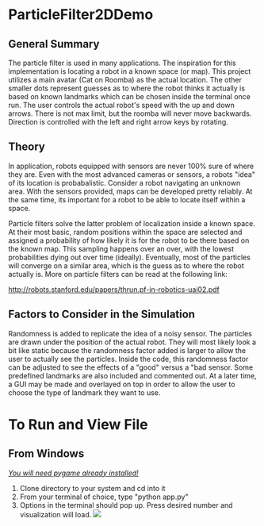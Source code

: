 # ParticleFilter2DDemo

## General Summary
The particle filter is used in many applications. The inspiration for this implementation is locating a robot in a known space (or map). This project utilizes a main avatar (Cat on Roomba) as the actual location. The other smaller dots represent guesses as to where the robot thinks it actually is based on known landmarks which can be chosen inside the terminal once run. The user controls the actual robot's speed with the up and down arrows. There is not max limit, but the roomba will never move backwards. Direction is controlled with the left and right arrow keys by rotating. 

## Theory
In application, robots equipped with sensors are never 100% sure of where they are. Even with the most advanced cameras or sensors, a robots "idea" of its location is probabalistic. Consider a robot navigating an unknown area. With the sensors provided, maps can be developed pretty reliably. At the same time, its important for a robot to be able to locate itself within a space.

Particle filters solve the latter problem of localization inside a known space. At their most basic, random positions within the space are selected and assigned a probability of how likely it is for the robot to be there based on the known map. This sampling happens over an over, with the lowest probabilities dying out over time (ideally). Eventually, most of the particles will converge on a similar area, which is the guess as to where the robot actually is. More on particle filters can be read at the following link: 

http://robots.stanford.edu/papers/thrun.pf-in-robotics-uai02.pdf

## Factors to Consider in the Simulation
Randomness is added to replicate the idea of a noisy sensor. The particles are drawn under the position of the actual robot. They will most likely look a bit like static because the randomness factor added is larger to allow the user to actually see the particles. Inside the code, this randomness factor can be adjusted to see the effects of a "good" versus a "bad sensor.
Some predefined landmarks are also included and commented out. At a later time, a GUI may be made and overlayed on top in order to allow the user to choose the type of landmark they want to use.

# To Run and View File
## From Windows
[*You will need pygame already installed!*](https://www.pygame.org/wiki/GettingStarted)
1. Clone directory to your system and cd into it
2. From your terminal of choice, type "python app.py"
3. Options in the terminal should pop up. Press desired number and visualization will load.
![](https://github.com/ian-mcnair/Particle-Filter-Simulation/blob/master/resources/instructions.gif)
